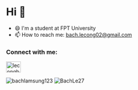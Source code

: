 <!--
**bachlamsung123/bachlamsung123** is a ✨ _special_ ✨ repository because its `README.md` (this file) appears on your GitHub profile.

Here are some ideas to get you started:

- 🌱 I’m currently learning ...
- 👯 I’m looking to collaborate on ...
- 🤔 I’m looking for help with ...
- 💬 Ask me about ...
- 📫 How to reach me: ...
- 😄 Pronouns: ...
- ⚡ Fun fact: ...
-->
<h1>Hi 👋</h1>

- 😄 I'm a student at FPT University
- 📫 How to reach me: bach.lecong02@gmail.com

<h3 align="left">Connect with me:</h3>
<p align="left">
<a href="https://fb.com/lecongbach27" target="blank"><img align="center" src="https://raw.githubusercontent.com/rahuldkjain/github-profile-readme-generator/master/src/images/icons/Social/facebook.svg" alt="lecongbach27" height="30" width="40" /></a>
</p>
<p>
  <img src="https://github-readme-stats.vercel.app/api?username=BachLe27&show_icons=true&locale=en" alt="bachlamsung123" />
  <img src="https://github-readme-stats.vercel.app/api/top-langs?username=BachLe27&show_icons=true&locale=en&layout=compact" alt="BachLe27" />
</p>
